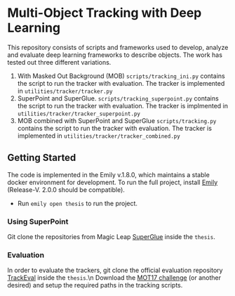 
# Multi-Object Tracking with Deep Learning
This repository consists of scripts and frameworks used to develop, analyze and evaluate deep learning frameworks to describe objects. The work has tested out three different variations. 
1. With Masked Out Background (MOB) 
`scripts/tracking_ini.py` contains the script to run the tracker with evaluation. The tracker is implemented in `utilities/tracker/tracker.py`
2. SuperPoint and SuperGlue. 
`scripts/tracking_superpoint.py` contains the script to run the tracker with evaluation. The tracker is implmented in `utilities/tracker/tracker_superpoint.py`
3. MOB combined with SuperPoint and SuperGlue
`scripts/tracking.py` contains the script to run the tracker with evaluation. The tracker is implemented in `utilities/tracker/tracker_combined.py`

## Getting Started
The code is implemented in the Emily v.1.8.0, which maintains a stable docker environment for development. To run the full project, install [Emily](https://github.com/amboltio/emily-cli) (Release-V. 2.0.0 should be compatible).
- Run `emily open thesis` to run the project.

### Using SuperPoint
Git clone the repositories from Magic Leap [SuperGlue](https://github.com/magicleap/SuperGluePretrainedNetwork) inside the `thesis`.

### Evaluation
In order to evaluate the trackers, git clone the official evaluation repository [TrackEval](https://github.com/JonathonLuiten/TrackEval) inside the `thesis`.\n
Download the [MOT17 challenge](https://motchallenge.net/data/MOT17/) (or another desired) and setup the required paths in the tracking scripts.
